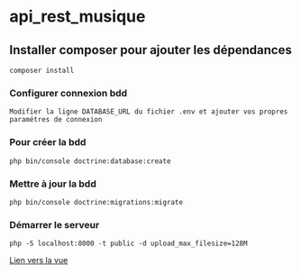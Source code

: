 # api_rest_musique

## Installer composer pour ajouter les dépendances
```
composer install
```

### Configurer connexion bdd
```
Modifier la ligne DATABASE_URL du fichier .env et ajouter vos propres paramétres de connexion
```


### Pour créer la bdd
```
php bin/console doctrine:database:create
```

### Mettre à jour la bdd
```
php bin/console doctrine:migrations:migrate
```

### Démarrer le serveur
```
php -S localhost:8000 -t public -d upload_max_filesize=128M
```

[Lien vers la vue](https://github.com/c-noblet/musik)
